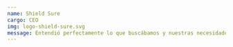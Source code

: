 ```yaml
---
name: Shield Sure
cargo: CEO
img: logo-shield-sure.svg
message: Entendió perfectamente lo que buscábamos y nuestras necesidades, transformándolo en un diseño web moderno, intuitivo y atractivo. El prototipo interactivo nos permitió visualizar claramente la navegación y facilitó un desarrollo más ágil. Cada detalle refleja confianza y claridad, alineándose con los valores de la empresa. Un trabajo excepcional que sienta las bases para una web funcional y efectiva.
---
```

